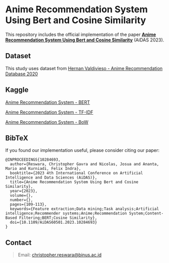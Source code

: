 # Anime Recommendation System Using Bert and Cosine Similarity
This repository includes the official implementation of the paper [**Anime Recommendation System Using Bert and Cosine Similarity**](https://doi.org/10.1109/AiDAS60501.2023.10284693) (AiDAS 2023).

## Dataset
This study uses dataset from [Hernan Valdivieso - Anime Recommendation Database 2020](https://www.kaggle.com/datasets/hernan4444/anime-recommendation-database-2020)

## Kaggle
[Anime Recommendation System - BERT](https://www.kaggle.com/code/christopherreswara/anime-recommendation-system-bert)

[Anime Recommendation System - TF-IDF](https://www.kaggle.com/code/christopherreswara/anime-recommendation-system-tf-idf)

[Anime Recommendation System - BoW](https://www.kaggle.com/code/christopherreswara/anime-recommendation-system-bow)

## BibTeX
If you found our implementation useful, please consider citing our paper:
```
@INPROCEEDINGS{10284693,
  author={Reswara, Christopher Gavra and Nicolas, Josua and Ananta, Mario and Kurniadi, Felix Indra},
  booktitle={2023 4th International Conference on Artificial Intelligence and Data Sciences (AiDAS)}, 
  title={Anime Recommendation System Using Bert and Cosine Similarity}, 
  year={2023},
  volume={},
  number={},
  pages={109-113},
  keywords={Feature extraction;Data mining;Task analysis;Artificial intelligence;Recommender systems;Anime;Recommendation System;Content-Based Filtering;BERT;Cosine Similarity},
  doi={10.1109/AiDAS60501.2023.10284693}
}
```

## Contact
> Email: [christopher.reswara@binus.ac.id](christopher.reswara@binus.ac.id)
